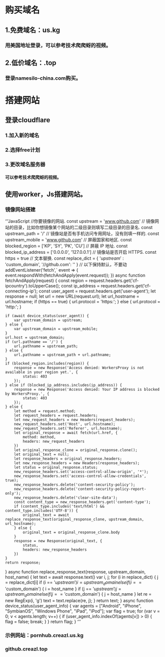 # 购买域名
## 1.免费域名：us.kg
### 用美国地址登录，可以参考技术爬爬蚜的视频。
## 2.低价域名：.top
### 登录namesilo-china.com购买。
# 搭建网站
## 登录cloudflare
### 1.加入新的域名
### 2.选择free计划
### 3.更改域名服务器
#### 可以参考技术爬爬蚜的视频。
## 使用worker，Js搭建网站。
### 镜像网站搭建
‘’’JavaScript
//你要镜像的网站.
const upstream = 'www.github.com'
// 镜像网站的目录，比如你想镜像某个网站的二级目录则填写二级目录的目录名.
const upstream_path = '/'
// 镜像站是否有手机访问专用网址，没有则填一样的.
const upstream_mobile = 'www.github.com'
// 屏蔽国家和地区.
const blocked_region = ['KP', 'SY', 'PK', 'CU']
// 屏蔽 IP 地址.
const blocked_ip_address = ['0.0.0.0', '127.0.0.1']
// 镜像站是否开启 HTTPS.
const https = true
// 文本替换.
const replace_dict = {
    '$upstream': '$custom_domain',
    '//github.com': ''
}
// 以下保持默认，不要动
addEventListener('fetch',` event => {
    event.respondWith(fetchAndApply(event.request));
})
async function fetchAndApply(request) {
    const region = request.headers.get('cf-ipcountry').toUpperCase();
    const ip_address = request.headers.get('cf-connecting-ip');
    const user_agent = request.headers.get('user-agent');
    let response = null;
    let url = new URL(request.url);
    let url_hostname = url.hostname;
    if (https == true) {
        url.protocol = 'https:';
    } else {
        url.protocol = 'http:';
    }

    if (await device_status(user_agent)) {
        var upstream_domain = upstream;
    } else {
        var upstream_domain = upstream_mobile;
    }
    url.host = upstream_domain;
    if (url.pathname == '/') {
        url.pathname = upstream_path;
    } else {
        url.pathname = upstream_path + url.pathname;
    }
    if (blocked_region.includes(region)) {
        response = new Response('Access denied: WorkersProxy is not available in your region yet.', {
            status: 403
        });
    } else if (blocked_ip_address.includes(ip_address)) {
        response = new Response('Access denied: Your IP address is blocked by WorkersProxy.', {
            status: 403
        });
    } else {
        let method = request.method;
        let request_headers = request.headers;
        let new_request_headers = new Headers(request_headers);
        new_request_headers.set('Host', url.hostname);
        new_request_headers.set('Referer', url.hostname);
        let original_response = await fetch(url.href, {
            method: method,
            headers: new_request_headers
        })
        let original_response_clone = original_response.clone();
        let original_text = null;
        let response_headers = original_response.headers;
        let new_response_headers = new Headers(response_headers);
        let status = original_response.status;
        new_response_headers.set('access-control-allow-origin', '*');
        new_response_headers.set('access-control-allow-credentials', true);
        new_response_headers.delete('content-security-policy');
        new_response_headers.delete('content-security-policy-report-only');
        new_response_headers.delete('clear-site-data');
        const content_type = new_response_headers.get('content-type');
        if (content_type.includes('text/html') && content_type.includes('UTF-8')) {
            original_text = await replace_response_text(original_response_clone, upstream_domain, url_hostname);
        } else {
            original_text = original_response_clone.body
        }
        response = new Response(original_text, {
            status,
            headers: new_response_headers
        })
    }
    return response;
}
async function replace_response_text(response, upstream_domain, host_name) {
    let text = await response.text()
    var i, j;
    for (i in replace_dict) {
        j = replace_dict[i]
        if (i == '$upstream') {
            i = upstream_domain
        } else if (i == '$custom_domain') {
            i = host_name
        }
        if (j == '$upstream') {
            j = upstream_domain
        } else if (j == '$custom_domain') {
            j = host_name
        }
        let re = new RegExp(i, 'g')
        text = text.replace(re, j);
    }
    return text;
}
async function device_status(user_agent_info) {
    var agents = ["Android", "iPhone", "SymbianOS", "Windows Phone", "iPad", "iPod"];
    var flag = true;
    for (var v = 0; v < agents.length; v++) {
        if (user_agent_info.indexOf(agents[v]) > 0) {
            flag = false;
            break;
        }
    }
    return flag;
}
‘’’
### 示例网站：pornhub.creazl.us.kg
###                   github.creazl.top
